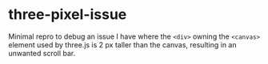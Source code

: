 # three-pixel-issue

Minimal repro to debug an issue I have where the `<div>` owning the `<canvas>`
element used by three.js is 2 px taller than the canvas, resulting in an
unwanted scroll bar.
